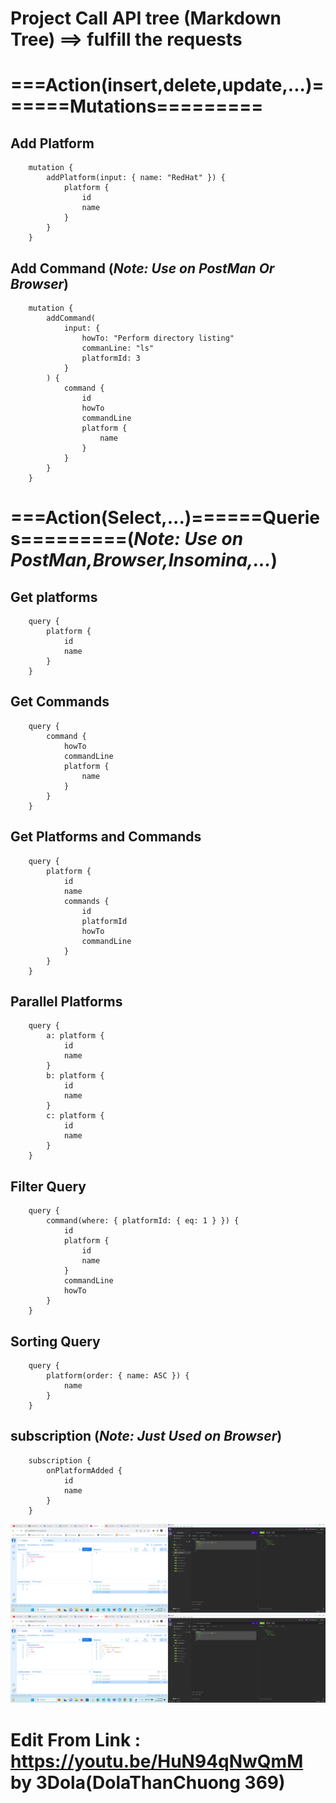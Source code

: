 # Project Call API tree (Markdown Tree) ==> fulfill the requests
# ===Action(insert,delete,update,...)======Mutations=========
## Add Platform
        mutation {
            addPlatform(input: { name: "RedHat" }) {
                platform {
                    id
                    name
                }
            }
        }
## Add Command (***Note: Use on PostMan Or Browser***)
        mutation {
            addCommand(
                input: {
                    howTo: "Perform directory listing"
                    commanLine: "ls"
                    platformId: 3
                }
            ) {
                command {
                    id
                    howTo
                    commandLine
                    platform {
                        name
                    }
                }
            }
        }
# ===Action(Select,...)======Queries=========(***Note: Use on PostMan,Browser,Insomina,...***)
## Get platforms
        query {
            platform {
                id
                name
            }
        }
## Get Commands
        query {
            command {
                howTo
                commandLine
                platform {
                    name
                }
            }
        }
## Get Platforms and Commands
        query {
            platform {
                id
                name
                commands {
                    id
                    platformId
                    howTo
                    commandLine
                }
            }
        }
## Parallel Platforms
        query {
            a: platform {
                id
                name
            }
            b: platform {
                id
                name
            }
            c: platform {
                id
                name
            }
        }
## Filter Query
        query {
            command(where: { platformId: { eq: 1 } }) {
                id
                platform {
                    id
                    name
                }
                commandLine
                howTo
            }
        }
## Sorting Query
        query {
            platform(order: { name: ASC }) {
                name
            }
        }
## subscription (***Note: Just Used on Browser***)
        subscription {
            onPlatformAdded {
                id
                name
            }
        }
![Alt text](./Config/img/image_before.png)
![Alt text](./Config/img/image_after.png)
# Edit From Link : https://youtu.be/HuN94qNwQmM by 3Dola(DolaThanChuong 369)